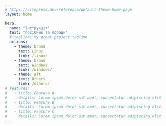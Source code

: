 ```yaml
---
# https://vitepress.dev/reference/default-theme-home-page
layout: home

hero:
  name: "Інструкція"
  text: "посібник та поради"
  # tagline: My great project tagline
  actions:
    - theme: brand
      text: Linux
      link: /linux/
    - theme: brand
      text: Windows
      link: /windows/
    - theme: alt
      text: Others
      link: /others/
# features:
#   - title: Feature A
#     details: Lorem ipsum dolor sit amet, consectetur adipiscing elit
#   - title: Feature B
#     details: Lorem ipsum dolor sit amet, consectetur adipiscing elit
#   - title: Feature C
#     details: Lorem ipsum dolor sit amet, consectetur adipiscing elit
---
```


